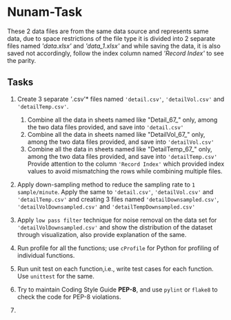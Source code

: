 # Nunam-Task
These 2 data files are from the same data source and represents same data, due to space restrictions of the file type it is divided into 2 separate files named *'data.xlsx'* and *'data_1.xlsx'* and while saving the data, it is also saved not accordingly, follow the index column named *'Record Index'* to see the parity. 

## Tasks

1. Create 3 separate *'*.csv'* files named `'detail.csv'`, `'detailVol.csv'` and `'detailTemp.csv'`.
	1. Combine all the data in sheets named like "Detail_67_" only, among the two data files provided, and save into `'detail.csv'`
	2. Combine all the data in sheets named like "DetailVol_67_" only, among the two data files provided, and save into `'detailVol.csv'`
	3. Combine all the data in sheets named like "DetailTemp_67_" only, among the two data files provided, and save into `'detailTemp.csv'`
Provide attention to the column `'Record Index'` which provided index values to avoid mismatching the rows while combining multiple files.

2. Apply down-sampling method to reduce the sampling rate  to `1 sample/minute`. Apply the same to `'detail.csv'`, `'detailVol.csv'` and `'detailTemp.csv'` and creating 3 files named  `'detailDownsampled.csv'`, `'detailVolDownsampled.csv'` and `'detailTempDownsampled.csv'`
3. Apply `low pass filter` technique for noise removal on the data set for  `'detailVolDownsampled.csv'` and show  the distribution of the dataset through visualization, also provide explanation of the same.

4. Run profile for all the functions; use `cProfile` for Python for profiling of individual functions.

5. Run unit test on each function,i.e., write test cases for each function. Use `unittest` for the same.
6. Try to maintain Coding Style Guide **PEP-8**, and use `pylint` or `flake8` to check the code for PEP-8 violations.
7. 
